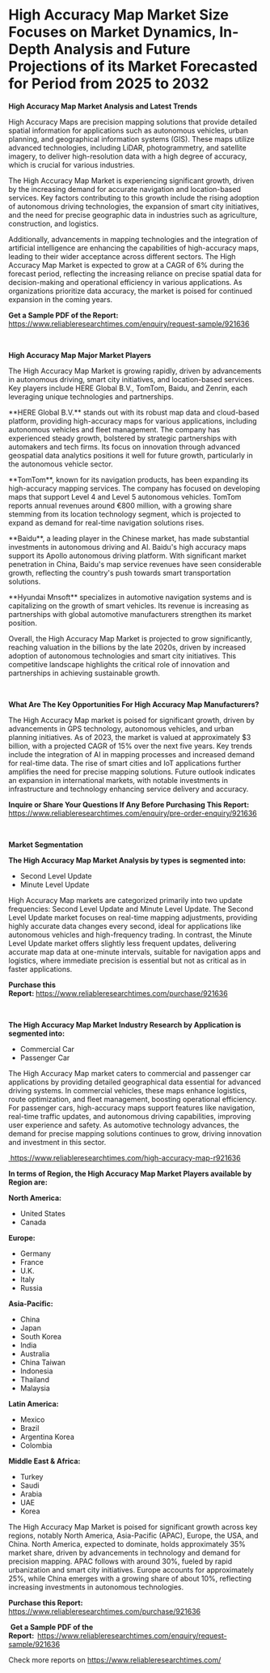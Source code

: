 <p><h1>High Accuracy Map Market Size Focuses on Market Dynamics, In-Depth Analysis and Future Projections of its Market Forecasted for Period from 2025 to 2032</h1></p><p><strong>High Accuracy Map Market Analysis and Latest Trends</strong></p>
<p><p>High Accuracy Maps are precision mapping solutions that provide detailed spatial information for applications such as autonomous vehicles, urban planning, and geographical information systems (GIS). These maps utilize advanced technologies, including LiDAR, photogrammetry, and satellite imagery, to deliver high-resolution data with a high degree of accuracy, which is crucial for various industries.</p><p>The High Accuracy Map Market is experiencing significant growth, driven by the increasing demand for accurate navigation and location-based services. Key factors contributing to this growth include the rising adoption of autonomous driving technologies, the expansion of smart city initiatives, and the need for precise geographic data in industries such as agriculture, construction, and logistics. </p><p>Additionally, advancements in mapping technologies and the integration of artificial intelligence are enhancing the capabilities of high-accuracy maps, leading to their wider acceptance across different sectors. The High Accuracy Map Market is expected to grow at a CAGR of 6% during the forecast period, reflecting the increasing reliance on precise spatial data for decision-making and operational efficiency in various applications. As organizations prioritize data accuracy, the market is poised for continued expansion in the coming years.</p></p>
<p><strong>Get a Sample PDF of the Report:&nbsp;</strong> <a href="https://www.reliableresearchtimes.com/enquiry/request-sample/921636?utm_campaign=3209&utm_medium=2&utm_source=Github&utm_content=ia&utm_term=07032025&utm_id=high-accuracy-map">https://www.reliableresearchtimes.com/enquiry/request-sample/921636</a></p>
<p>&nbsp;</p>
<p><strong>High Accuracy Map Major Market Players</strong></p>
<p><p>The High Accuracy Map Market is growing rapidly, driven by advancements in autonomous driving, smart city initiatives, and location-based services. Key players include HERE Global B.V., TomTom, Baidu, and Zenrin, each leveraging unique technologies and partnerships.</p><p>**HERE Global B.V.** stands out with its robust map data and cloud-based platform, providing high-accuracy maps for various applications, including autonomous vehicles and fleet management. The company has experienced steady growth, bolstered by strategic partnerships with automakers and tech firms. Its focus on innovation through advanced geospatial data analytics positions it well for future growth, particularly in the autonomous vehicle sector.</p><p>**TomTom**, known for its navigation products, has been expanding its high-accuracy mapping services. The company has focused on developing maps that support Level 4 and Level 5 autonomous vehicles. TomTom reports annual revenues around €800 million, with a growing share stemming from its location technology segment, which is projected to expand as demand for real-time navigation solutions rises.</p><p>**Baidu**, a leading player in the Chinese market, has made substantial investments in autonomous driving and AI. Baidu's high accuracy maps support its Apollo autonomous driving platform. With significant market penetration in China, Baidu's map service revenues have seen considerable growth, reflecting the country's push towards smart transportation solutions.</p><p>**Hyundai Mnsoft** specializes in automotive navigation systems and is capitalizing on the growth of smart vehicles. Its revenue is increasing as partnerships with global automotive manufacturers strengthen its market position.</p><p>Overall, the High Accuracy Map Market is projected to grow significantly, reaching valuation in the billions by the late 2020s, driven by increased adoption of autonomous technologies and smart city initiatives. This competitive landscape highlights the critical role of innovation and partnerships in achieving sustainable growth.</p></p>
<p>&nbsp;</p>
<p><strong>What Are The Key Opportunities For High Accuracy Map Manufacturers?</strong></p>
<p><p>The High Accuracy Map market is poised for significant growth, driven by advancements in GPS technology, autonomous vehicles, and urban planning initiatives. As of 2023, the market is valued at approximately $3 billion, with a projected CAGR of 15% over the next five years. Key trends include the integration of AI in mapping processes and increased demand for real-time data. The rise of smart cities and IoT applications further amplifies the need for precise mapping solutions. Future outlook indicates an expansion in international markets, with notable investments in infrastructure and technology enhancing service delivery and accuracy.</p></p>
<p><strong>Inquire or Share Your Questions If Any Before Purchasing This Report:</strong> <a href="https://www.reliableresearchtimes.com/enquiry/pre-order-enquiry/921636?utm_campaign=3209&utm_medium=2&utm_source=Github&utm_content=ia&utm_term=07032025&utm_id=high-accuracy-map">https://www.reliableresearchtimes.com/enquiry/pre-order-enquiry/921636</a></p>
<p>&nbsp;</p>
<p><strong>Market Segmentation</strong></p>
<p><strong>The High Accuracy Map Market Analysis by types is segmented into:</strong></p>
<p><ul><li>Second Level Update</li><li>Minute Level Update</li></ul></p>
<p><p>High Accuracy Map markets are categorized primarily into two update frequencies: Second Level Update and Minute Level Update. The Second Level Update market focuses on real-time mapping adjustments, providing highly accurate data changes every second, ideal for applications like autonomous vehicles and high-frequency trading. In contrast, the Minute Level Update market offers slightly less frequent updates, delivering accurate map data at one-minute intervals, suitable for navigation apps and logistics, where immediate precision is essential but not as critical as in faster applications.</p></p>
<p><strong>Purchase this Report:&nbsp;</strong><a href="https://www.reliableresearchtimes.com/purchase/921636?utm_campaign=3209&utm_medium=2&utm_source=Github&utm_content=ia&utm_term=07032025&utm_id=high-accuracy-map">https://www.reliableresearchtimes.com/purchase/921636</a></p>
<p>&nbsp;</p>
<p><strong>The High Accuracy Map Market Industry Research by Application is segmented into:</strong></p>
<p><ul><li>Commercial Car</li><li>Passenger Car</li></ul></p>
<p><p>The High Accuracy Map market caters to commercial and passenger car applications by providing detailed geographical data essential for advanced driving systems. In commercial vehicles, these maps enhance logistics, route optimization, and fleet management, boosting operational efficiency. For passenger cars, high-accuracy maps support features like navigation, real-time traffic updates, and autonomous driving capabilities, improving user experience and safety. As automotive technology advances, the demand for precise mapping solutions continues to grow, driving innovation and investment in this sector.</p></p>
<p><a href="https://www.reliableresearchtimes.com/high-accuracy-map-r921636?utm_campaign=3209&utm_medium=2&utm_source=Github&utm_content=ia&utm_term=07032025&utm_id=high-accuracy-map">&nbsp;https://www.reliableresearchtimes.com/high-accuracy-map-r921636</a></p>
<p><strong>In terms of Region, the High Accuracy Map Market Players available by Region are:</strong></p>
<p>
    <p> <strong> North America: </strong>
        <ul>
            <li>United States</li>
            <li>Canada</li>
        </ul>
        </p> 
    <p> <strong> Europe: </strong>
        <ul>
            <li>Germany</li>
            <li>France</li>
            <li>U.K.</li>
            <li>Italy</li>
            <li>Russia</li>
        </ul>
        </p> 
    <p> <strong> Asia-Pacific: </strong>
        <ul>
            <li>China</li>
            <li>Japan</li>
            <li>South Korea</li>
            <li>India</li>
            <li>Australia</li>
            <li>China Taiwan</li>
            <li>Indonesia</li>
            <li>Thailand</li>
            <li>Malaysia</li>
        </ul>
        </p> 
    <p> <strong> Latin America: </strong>
        <ul>
            <li>Mexico</li>
            <li>Brazil</li>
            <li>Argentina Korea</li>
            <li>Colombia</li>
        </ul>
        </p> 
    <p> <strong> Middle East & Africa: </strong>
        <ul>
            <li>Turkey</li>
            <li>Saudi</li>
            <li>Arabia</li>
            <li>UAE</li>
            <li>Korea</li>
        </ul>
    </p>
    </p>
<p><p>The High Accuracy Map Market is poised for significant growth across key regions, notably North America, Asia-Pacific (APAC), Europe, the USA, and China. North America, expected to dominate, holds approximately 35% market share, driven by advancements in technology and demand for precision mapping. APAC follows with around 30%, fueled by rapid urbanization and smart city initiatives. Europe accounts for approximately 25%, while China emerges with a growing share of about 10%, reflecting increasing investments in autonomous technologies.</p></p>
<p><strong>Purchase this Report: </strong><a href="https://www.reliableresearchtimes.com/purchase/921636?utm_campaign=3209&utm_medium=2&utm_source=Github&utm_content=ia&utm_term=07032025&utm_id=high-accuracy-map">https://www.reliableresearchtimes.com/purchase/921636</a></p>
<p>&nbsp;<strong>Get a Sample PDF of the Report:&nbsp;&nbsp;</strong><a href="https://www.reliableresearchtimes.com/enquiry/request-sample/921636?utm_campaign=3209&utm_medium=2&utm_source=Github&utm_content=ia&utm_term=07032025&utm_id=high-accuracy-map">https://www.reliableresearchtimes.com/enquiry/request-sample/921636</a></p>
<p><strong></strong></p>
<p>Check more reports on <a href="https://www.reliableresearchtimes.com/?utm_campaign=3209&utm_medium=2&utm_source=Github&utm_content=ia&utm_term=07032025&utm_id=high-accuracy-map">https://www.reliableresearchtimes.com/</a></p>